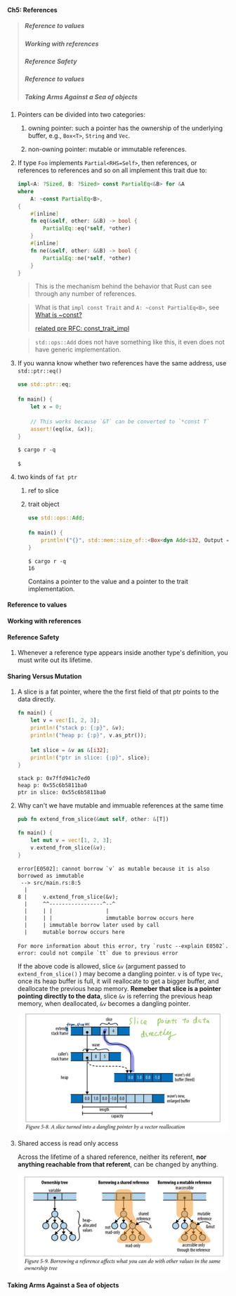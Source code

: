 #### Ch5: References

> ##### Reference to values
> ##### Working with references
> ##### Reference Safety
> ##### Reference to values
> ##### Taking Arms Against a Sea of objects

1. Pointers can be divided into two categories:
   
   1. owning pointer: such a pointer has the ownership of the underlying
      buffer, e.g., `Box<T>`, `String` and `Vec`.

   2. non-owning pointer: mutable or immutable references.

2. If type `Foo` implements `Partial<RHS=Self>`, then references, or references
   to references and so on all implement this trait due to:

   ```rust
   impl<A: ?Sized, B: ?Sized> const PartialEq<&B> for &A
   where
       A: ~const PartialEq<B>,
   {
       #[inline]
       fn eq(&self, other: &&B) -> bool {
           PartialEq::eq(*self, *other)
       }
       #[inline]
       fn ne(&self, other: &&B) -> bool {
           PartialEq::ne(*self, *other)
       }
   }
   ```

   > This is the mechanism behind the behavior that Rust can see through any
   > number of references.

   > What is that `impl const Trait` and `A: ~const PartialEq<B>`,
   > see [What is ~const?](https://stackoverflow.com/q/70815748/14092446)
   > 
   > [related pre RFC: const_trait_impl](https://internals.rust-lang.org/t/pre-rfc-revamped-const-trait-impl-aka-rfc-2632/15192)

   > `std::ops::Add` does not have something like this, it even does not have 
   > generic implementation.

3. If you wanna know whether two references have the same address, use `std::ptr::eq()`
  
   ```rust
   use std::ptr::eq;
   
   fn main() {
       let x = 0;
   
       // This works because `&T` can be converted to `*const T`
       assert!(eq(&x, &x));
   }
   ``` 

   ```shell
   $ cargo r -q
   
   $
   ```

4. two kinds of `fat ptr`
   
   1. ref to slice

   2. trait object
      
      ```rust
      use std::ops::Add;
        
      fn main() {
          println!("{}", std::mem::size_of::<Box<dyn Add<i32, Output = i32>>>());
      }
      ```

      ```shell
      $ cargo r -q
      16
      ```

      Contains a pointer to the value and a pointer to the trait implementation.

#### Reference to values
#### Working with references
#### Reference Safety

1. Whenever a reference type appears inside another type's definition, you must
   write out its lifetime.

#### Sharing Versus Mutation

1. A slice is a fat pointer, where the the first field of that ptr points to the
   data directly.

   ```rust
   fn main() {
       let v = vec![1, 2, 3];
       println!("stack p: {:p}", &v);
       println!("heap p: {:p}", v.as_ptr());
   
       let slice = &v as &[i32];
       println!("ptr in slice: {:p}", slice);
   }
   ```

   ```shell
   stack p: 0x7ffd941c7ed0
   heap p: 0x55c6b5811ba0
   ptr in slice: 0x55c6b5811ba0
   ```

2. Why can't we have mutable and immuable references at the same time

   ```rust
   pub fn extend_from_slice(&mut self, other: &[T])
   ```

   ```rust
   fn main() {
       let mut v = vec![1, 2, 3];
       v.extend_from_slice(&v);
   }
   ```

   ```shell
   error[E0502]: cannot borrow `v` as mutable because it is also borrowed as immutable
    --> src/main.rs:8:5
     |
   8 |     v.extend_from_slice(&v);
     |     ^^-----------------^--^
     |     | |                 |
     |     | |                 immutable borrow occurs here
     |     | immutable borrow later used by call
     |     mutable borrow occurs here
   
   For more information about this error, try `rustc --explain E0502`.
   error: could not compile `tt` due to previous error
   ```

   If the above code is allowed, slice `&v` (argument passed to `extend_from_slice()`
   ) may become a dangling pointer. `v` is of type `Vec`, once its heap buffer is full, 
   it will reallocate to get a bigger buffer, and deallocate the previous heap 
   memory. **Remeber that slice is a pointer pointing directly to the data**, slice 
   `&v` is referring the previous heap memory, when deallocated, `&v` becomes a 
   dangling pointer.

   ![memory layout](https://github.com/SteveLauC/pic/blob/main/photo_2022-11-08_19-09-41.jpg)

3. Shared access is read only access
   
   Across the lifetime of a shared reference, neither its referent, **nor anything
   reachable from that referent**, can be changed by anything.

   ![diagram](https://github.com/SteveLauC/pic/blob/main/photo_2022-11-08_19-46-18.jpg)

#### Taking Arms Against a Sea of objects

